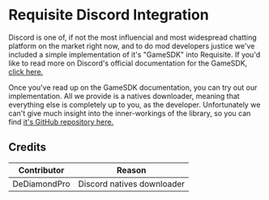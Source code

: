 # Requisite Discord Integration
Discord is one of, if not the most influencial and most widespread chatting platform on the market right now, and to do mod developers justice we've included a simple implementation of it's "GameSDK" into Requisite. If you'd like to read more on Discord's official documentation for the GameSDK, [click here.](https://discord.com/developers/docs/game-sdk/sdk-starter-guide)

Once you've read up on the GameSDK documentation, you can try out our implementation. All we provide is a natives downloader, meaning that everything else is completely up to you, as the developer. Unfortunately we can't give much insight into the inner-workings of the library, so you can find [it's GitHub repository here.](https://github.com/jncrmx/discord-game-sdk4j)

## Credits
| Contributor  | Reason |
| ------------- | ------------- |
|   DeDiamondPro  | Discord natives downloader  |
